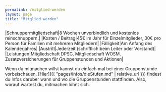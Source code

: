 ```yaml
---
permalink: /mitglied-werden
layout: page
title: "Mitglied werden"
---
```

|Schnuppermitgliedschaft|8 Wochen unverbindlich und kostenlos reinschnuppern.|
|Kosten / Beitrag|45€ im Jahr für Einzelmitglieder, 30€ pro Person für Familien mit mehreren Mitgliedern|
|F&auml;lligkeit|Am Anfang des Kalenderjahres|
|Austritt|Jederzeit (schriftlich beim Leiter oder Vorstand)|
|Leistungen|Mitgliedschaft DPSG, Mitgliedschaft WOSM, Zusatzversicherungen für Gruppenstunden und Aktionen|

Wenn du mitmachen willst kannst du einfach mal bei einer Gruppenstunde vorbeischauen. [Hier]({{ "pages/infos/dieStufen.md" | relative_url }}) findest du Infos daruber wann und wo die Gruppenstunden stattfinden. Also, worauf wartest du, mitmachen lohnt sich.